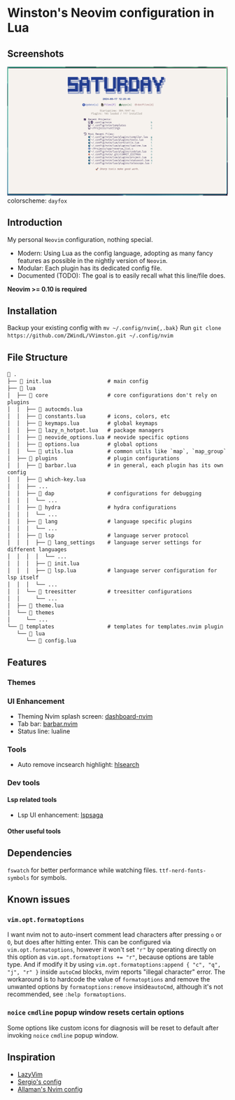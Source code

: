 # Winston's Neovim configuration in Lua

## Screenshots
![screenshot](./doc/assets/screenshot.png)
colorscheme: `dayfox`

## Introduction
My personal `Neovim` configuration, nothing special.

- Modern: Using Lua as the config language, adopting as many fancy features as possible in the nightly version of `Neovim`.
- Modular: Each plugin has its dedicated config file.
- Documented (TODO): The goal is to easily recall what this line/file does.

**Neovim >= 0.10 is required**

## Installation
Backup your existing config with `mv ~/.config/nvim{,.bak}`
Run `git clone https://github.com/ZWindL/VVimston.git ~/.config/nvim`

## File Structure
```
 .
├──  init.lua                  # main config
├──  lua
│  ├──  core                   # core configurations don't rely on plugins
│  │  ├──  autocmds.lua
│  │  ├──  constants.lua       # icons, colors, etc
│  │  ├──  keymaps.lua         # global keymaps
│  │  ├──  lazy_n_hotpot.lua   # package managers
│  │  ├──  neovide_options.lua # neovide specific options
│  │  ├──  options.lua         # global options
│  │  └──  utils.lua           # common utils like `map`, `map_group`
│  ├──  plugins                # plugin configurations
│  │  ├──  barbar.lua          # in general, each plugin has its own config
│  │  ├──  which-key.lua
│  │  ├── ...
│  │  ├──  dap                 # configurations for debugging
│  │  │  └── ...
│  │  ├──  hydra               # hydra configurations
│  │  │  └── ...
│  │  ├──  lang                # language specific plugins
│  │  │  └── ...
│  │  ├──  lsp                 # language server protocol
│  │  │  ├──  lang_settings    # language server settings for different languages
│  │  │  │  └── ...
│  │  │  ├──  init.lua
│  │  │  ├──  lsp.lua          # language server configuration for lsp itself
│  │  │  └── ...
│  │  └──  treesitter          # treesitter configurations
│  │     └── ...
│  ├──  theme.lua
│  └──  themes
│     └── ...
└──  templates                 # templates for templates.nvim plugin
   └──  lua
      └──  config.lua
```

## Features
### Themes

### UI Enhancement
- Theming Nvim splash screen: [dashboard-nvim](https://github.com/nvimdev/dashboard-nvim)
- Tab bar: [barbar.nvim](https://github.com/romgrk/barbar.nvim)
- Status line: lualine

### Tools
- Auto remove incsearch highlight: [hlsearch](github.com/nvimdev/hlsearch.nvim)

### Dev tools
#### Lsp related tools
- Lsp UI enhancement: [lspsaga](https://github.com/nvimdev/lspsaga.nvim)

#### Other useful tools

## Dependencies
`fswatch` for better performance while watching files.
`ttf-nerd-fonts-symbols` for symbols.



## Known issues
### `vim.opt.formatoptions`
I want nvim not to auto-insert comment lead characters after pressing `o` or `O`, but does after hitting enter.
This can be configured via `vim.opt.formatoptions`, however it won't set `"r"` by operating directly on this
option as `vim.opt.formatoptions += "r"`, because options are table type. And if modify it by using
`vim.opt.formatoptions:append { "c", "q", "j", "r" }` inside `autoCmd` blocks, nvim reports "illegal character"
error. The workaround is to hardcode the value of `formatoptions` and remove the unwanted options by
`formatoptions:remove` inside`autoCmd`, although it's not recommended, see `:help formatoptions`.

### `noice` `cmdline` popup window resets certain options
Some options like custom icons for diagnosis will be reset to default after invoking `noice` `cmdline` popup window.


## Inspiration
- [LazyVim](https://github.com/LazyVim/LazyVim)
- [Sergio's config](https://bitbucket.org/sergio/mylazy-nvim)
- [Allaman's Nvim config](https://github.com/Allaman/nvim/tree/main)
